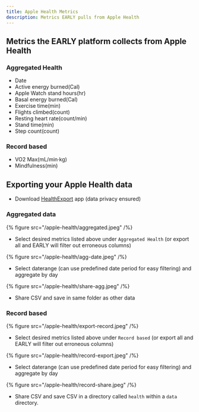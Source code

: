 ```yaml
---
title: Apple Health Metrics
description: Metrics EARLY pulls from Apple Health
---
```


## Metrics the EARLY platform collects from Apple Health

### Aggregated Health

- Date
- Active energy burned(Cal)
- Apple Watch stand hours(hr)
- Basal energy burned(Cal)
- Exercise time(min)
- Flights climbed(count)
- Resting heart rate(count/min)
- Stand time(min)
- Step count(count)

### Record based

- VO2 Max(mL/min·kg)
- Mindfulness(min)

## Exporting your Apple Health data

- Download [HealthExport](https://apps.apple.com/us/app/health-export-csv/id1477944755) app (data privacy ensured)

### Aggregated data

{% figure src="/apple-health/aggregated.jpeg" /%}

- Select desired metrics listed above under `Aggregated Health` (or export all and EARLY will filter out erroneous columns)

{% figure src="/apple-health/agg-date.jpeg" /%}

- Select daterange (can use predefined date period for easy filtering) and aggregate by day

{% figure src="/apple-health/share-agg.jpeg" /%}

- Share CSV and save in same folder as other data

### Record based

{% figure src="/apple-health/export-record.jpeg" /%}

- Select desired metrics listed above under `Record based` (or export all and EARLY will filter out erroneous columns)

{% figure src="/apple-health/record-export.jpeg" /%}

- Select daterange (can use predefined date period for easy filtering) and aggregate by day

{% figure src="/apple-health/record-share.jpeg" /%}

- Share CSV and save CSV in a directory called `health` within a `data` directory.

